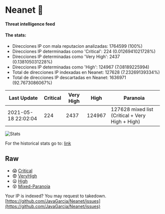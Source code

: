 # Neanet :hocho:
#### Threat intelligence feed
#### The stats:

- Direcciones IP con mala reputacion analizadas: 1764599 (100%)
- Direcciones IP determinadas como 'Critical':  224 (0.0126941021728%)
- Direcciones IP determinadas como 'Very High':  2437 (0.138105031228%)
- Direcciones IP determinadas como 'High':  124967 (7.08189225994)
- Total de direcciones IP indexadas en Neanet:  127628 (7.23269139334%)
- Total de direcciones IP descartadas en Neanet:  1636971 (92.7673086067%)

| Last Update | Critical | Very High | High | Paranoia |
| --- | --- | --- | --- | --- |
| 2021-05-18 22:02:04 | 224 | 2437 | 124967 | 127628 mixed list (Critical + Very High + High)|

![Stats](https://docs.google.com/spreadsheets/d/e/2PACX-1vSnaNMIXVabIpDJjufMlzH7poXnshF3mgd8Is1g9ytUEzVsP5my4Trn8f-xkoLLQ38xpL3HtmUexLo6/pubchart?oid=501124687&format=image)

For the historical stats go to: [link](/stats.csv)
## Raw
- :scream: [Critical](https://raw.githubusercontent.com/JavaGarcia/Neanet/master/blacklists/neanet_critical.txt)
- :fearful: [VeryHigh](https://raw.githubusercontent.com/JavaGarcia/Neanet/master/blacklists/neanet_veryHigh.txtt)
- :frowning: [High](https://raw.githubusercontent.com/JavaGarcia/Neanet/master/blacklists/neanet_high.txt)
- :dizzy_face: [Mixed-Paranoia](https://raw.githubusercontent.com/JavaGarcia/Neanet/master/blacklists/neanet_all.txt)


Your IP is indexed? You may request to takedown. [https://github.com/JavaGarcia/Neanet/issues](https://github.com/JavaGarcia/Neanet/issues)































































































































































































































































































































































































































































































































































































































































































































































































































































































































































































































































































































































































































































































































































































































































































































































































































































































































































































































































































































































































































































































































































































































































































































































































































































































































































































































































































































































































































































































































































































































































































































































































































































































































































































































































































































































































































































































































































































































































































































































































































































































































































































































































































































































































































































































































































































































































































































































































































































































































































































































































































































































































































































































































































































































































































































































































































































































































































































































































































































































































































































































































































































































































































































































































































































































































































































































































